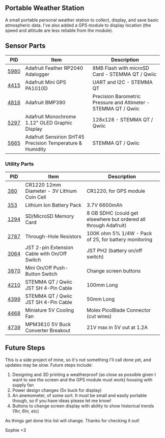 ## Portable Weather Station

A small portable personal weather station to collect, display, and save basic atmospheric data. I've also added a GPS module to display location (the speed and altitude are less reliable from the module).

## Sensor Parts

| PID   | Item                                             | Description                                                         |
|-------|--------------------------------------------------|---------------------------------------------------------------------|
| [5980](https://www.adafruit.com/product/5980)  | Adafruit Feather RP2040 Adalogger                | 8MB Flash with microSD Card - STEMMA QT / Qwiic                     |
| [4415](https://www.adafruit.com/product/4415)  | Adafruit Mini GPS PA1010D                        | UART and I2C - STEMMA QT                                            |
| [4816](https://www.adafruit.com/product/4816)  | Adafruit BMP390                                  | Precision Barometric Pressure and Altimeter - STEMMA QT / Qwiic     |
| [5297](https://www.adafruit.com/product/5297)  | Adafruit Monochrome 1.12" OLED Graphic Display   | 128x128 - STEMMA QT / Qwiic                                         |
| [5665](https://www.adafruit.com/product/5665)  | Adafruit Sensirion SHT45 Precision Temperature & Humidity | STEMMA QT / Qwiic                                          |

### Utility Parts

| PID   | Item                                             | Description                                                         |
|-------|--------------------------------------------------|---------------------------------------------------------------------|
| [380](https://www.adafruit.com/product/380)    | CR1220 12mm Diameter - 3V Lithium Coin Cell      | CR1220, for GPS module                                              |
| [353](https://www.adafruit.com/product/353)    | Lithium Ion Battery Pack                         | 3.7V 6600mAh                                                        |
| [1294](https://www.adafruit.com/product/1294)  | SD/MicroSD Memory Card                           | 8 GB SDHC (could get elsewhere but ordered all through Adafruit)    |
| [2787](https://www.adafruit.com/product/2787)  | Through-Hole Resistors                           | 100K ohm 5% 1/4W - Pack of 25, for battery monitoring               |
| [3064](https://www.adafruit.com/product/3064)  | JST 2-pin Extension Cable with On/Off Switch     | JST PH2 (battery on/off switch)                                     |
| [3870](https://www.adafruit.com/product/3870)  | Mini On/Off Push-Button Switch                   | Change screen buttons                                               |
| [4210](https://www.adafruit.com/product/4210)  | STEMMA QT / Qwiic JST SH 4-Pin Cable             | 100mm Long                                                          |
| [4399](https://www.adafruit.com/product/4399)  | STEMMA QT / Qwiic JST SH 4-Pin Cable             | 50mm Long                                                           |
| [4468](https://www.adafruit.com/product/4468)  | Miniature 5V Cooling Fan                         | Molex PicoBlade Connector (cut wires)                               |
| [4739](https://www.adafruit.com/product/4739)  | MPM3610 5V Buck Converter Breakout               | 21V max in 5V out at 1.2A                                           |

## Future Steps

This is a side project of mine, so it's not something I'll call done yet, and updates may be slow. Future steps include:

1) Designing and 3D printing a weatherproof (as close as possible given I want to see the screen and the GPS module must work) housing with supply fan
2) Power design changes (5v buck for display)
3) An anemometer, of some sort. It must be small and easily portable though, so if you have ideas please let me know!
4) Buttons to change screen display with ability to show historical trends (1hr, 6hr, etc)

As things get done this list will change. Thanks for checking it out!

Sophie <3